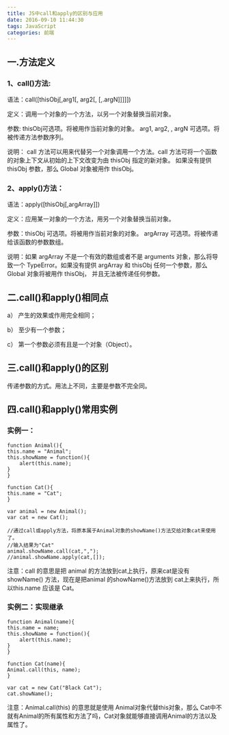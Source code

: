 ```yaml
---
title: JS中call和apply的区别与应用
date: 2016-09-10 11:44:30
tags: JavaScript
categories: 前端
---
```

## 一.方法定义
### 1、call()方法:
语法：call([thisObj[,arg1[, arg2[, [,.argN]]]]])

定义：调用一个对象的一个方法，以另一个对象替换当前对象。

参数:
thisObj可选项。将被用作当前对象的对象。
arg1, arg2, , argN
可选项。将被传递方法参数序列。

说明：
call 方法可以用来代替另一个对象调用一个方法。call 方法可将一个函数的对象上下文从初始的上下文改变为由 thisObj 指定的新对象。
如果没有提供 thisObj 参数，那么 Global 对象被用作 thisObj。


### 2、apply()方法：

语法：apply([thisObj[,argArray]])

定义：应用某一对象的一个方法，用另一个对象替换当前对象。

参数：thisObj
可选项。将被用作当前对象的对象。
argArray
可选项。将被传递给该函数的参数数组。

说明：如果 argArray 不是一个有效的数组或者不是 arguments 对象，那么将导致一个 TypeError。如果没有提供 argArray 和 thisObj 任何一个参数，那么 Global 对象将被用作 thisObj， 并且无法被传递任何参数。

## 二.call()和apply()相同点

a） 产生的效果或作用完全相同；

b） 至少有一个参数；

c） 第一个参数必须有且是一个对象（Object）。
## 三.call()和apply()的区别

传递参数的方式。用法上不同，主要是参数不完全同。
## 四.call()和apply()常用实例
### 实例一：

	function Animal(){    
	this.name = "Animal";    
	this.showName = function(){    
	    alert(this.name);    
	}    
	}    
	 
	function Cat(){    
	this.name = "Cat";    
	}    
	  
	var animal = new Animal();    
	var cat = new Cat();    
	
	//通过call或apply方法，将原本属于Animal对象的showName()方法交给对象cat来使用了。    
	//输入结果为"Cat"    
	animal.showName.call(cat,",");    
	//animal.showName.apply(cat,[]);  

注意：call 的意思是把 animal 的方法放到cat上执行，原来cat是没有showName() 方法，现在是把animal 的showName()方法放到 cat上来执行，所以this.name 应该是 Cat。

### 实例二：实现继承

	function Animal(name){      
	this.name = name;      
	this.showName = function(){      
	    alert(this.name);      
	}      
	}      

 	function Cat(name){    
    Animal.call(this, name);    
	}      
    
	var cat = new Cat("Black Cat");     
	cat.showName();  

注意：Animal.call(this) 的意思就是使用 Animal对象代替this对象，那么 Cat中不就有Animal的所有属性和方法了吗，Cat对象就能够直接调用Animal的方法以及属性了。